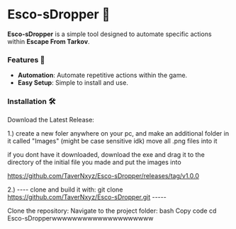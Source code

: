 # Esco-sDropper 🚀

**Esco-sDropper** is a simple tool designed to automate specific actions within **Escape From Tarkov**.

### Features 🌟
- **Automation**: Automate repetitive actions within the game.  
- **Easy Setup**: Simple to install and use.  

### Installation 🛠️
Download the Latest Release:

1.) create a new foler anywhere on your pc, and make an additional folder in
it called "Images" (might be case sensitive idk) move all .png files into it

if you dont have it downloaded, download the exe and drag it to the directory of the initial
file you made and put the images into

https://github.com/TaverNxyz/Esco-sDropper/releases/tag/v1.0.0



2.) ----    clone and build it with:  git clone https://github.com/TaverNxyz/Esco-sDropper.git   -----

   Clone the repository:
Navigate to the project folder:
bash
Copy code
cd Esco-sDropperwwwwwwwwwwwwwwwwwwww
